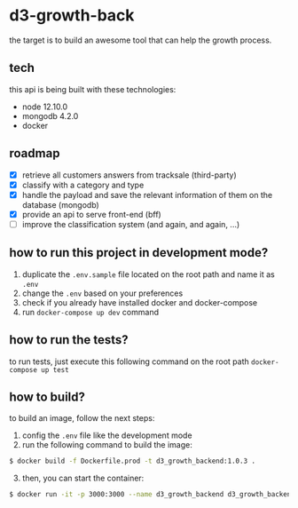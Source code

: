 # d3-growth-back

the target is to build an awesome tool that can help the growth process.

## tech

this api is being built with these technologies:

- node 12.10.0
- mongodb 4.2.0
- docker

## roadmap

- [x] retrieve all customers answers from tracksale (third-party)
- [x] classify with a category and type
- [x] handle the payload and save the relevant information of them on the database (mongodb)
- [x] provide an api to serve front-end (bff)
- [ ] improve the classification system (and again, and again, ...)

## how to run this project in development mode?

1. duplicate the `.env.sample` file located on the root path and name it as `.env`
2. change the `.env` based on your preferences
3. check if you already have installed docker and docker-compose
4. run `docker-compose up dev` command

## how to run the tests?

to run tests, just execute this following command on the root path `docker-compose up test`

## how to build?

to build an image, follow the next steps:

1. config the `.env` file like the development mode
2. run the following command to build the image:

```sh
$ docker build -f Dockerfile.prod -t d3_growth_backend:1.0.3 .
```

3. then, you can start the container:

```sh
$ docker run -it -p 3000:3000 --name d3_growth_backend d3_growth_backend:1.0.3
```
